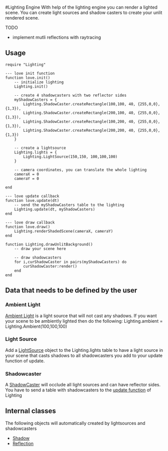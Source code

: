 #Lighting Engine
With help of the lighting engine you can render a lighted scene. You can create light sources and shadow casters to create your unlit rendered scene.

TODO

* implement mutli reflections with raytracing

## Usage
    require "Lighting"
    
    --- love init function
    function love.init()
        -- initialize lighting
        Lighting.init()
        
        -- create 4 shadowcasters with two reflector sides
        myShadowCasters = {
            Lighting.ShadowCaster.createRectangle(100,100, 40, {255,0,0}, {1,3}),
            Lighting.ShadowCaster.createRectangle(200,100, 40, {255,0,0}, {1,3}),
            Lighting.ShadowCaster.createRectangle(100,200, 40, {255,0,0}, {1,3}),
            Lighting.ShadowCaster.createRectangle(200,200, 40, {255,0,0}, {1,3})
        }
        
        -- create a lightsource
        Lighting.lights = {
            Lighting.LightSource(150,150, 100,100,100)
        }
        
        -- camera coordinates, you can translate the whole lighting
        cameraX = 0
        cameraY = 0
        
    end
    
    --- love update callback
    function love.update(dt)
        -- send the myShadowCasters table to the lighting
        Lighting.update(dt, myShadowCasters)
    end
    
    --- love draw callback
    function love.draw()
        Lighting.renderShadedScene(cameraX, cameraY)
    end
    
    function Lighting.drawUnlitBackground()
        -- draw your scene here
        
        -- draw shadowcasters
        for i,curShadowCaster in pairs(myShadowCasters) do
            curShadowCaster:render()
        end
    end
    
## Data that needs to be defined by the user
### Ambient Light
[Ambient Light](../classes/AmbientLight.html) is a light source that will not cast any shadows.
If you want your scene to be ambiently lighted then do the following:
    Lighting.ambient = Lighting.Ambient(100,100,100)
### Light Source
Add a [LightSource](../classes/LightSource.html) object to the Lighting.lights table to have a light source in your scene that casts shadows to all shadowcasters you add to your update function of update.
### Shadowcaster
A [ShadowCaster](../classes/ShadowCaster.html) will occlude all light sources and can have reflector sides. You have to send a table with shadowcasters to the [update function](file:///home/steve/Projekte/Softwareprojekt/doc/Lighting/modules/init.html#Lighting.update) of Lighting
## Internal classes
The following objects will automatically created by lightsources and shadowcasters

* [Shadow](../classes/Shadow.html)
* [Reflection](../classes/Reflection.html)